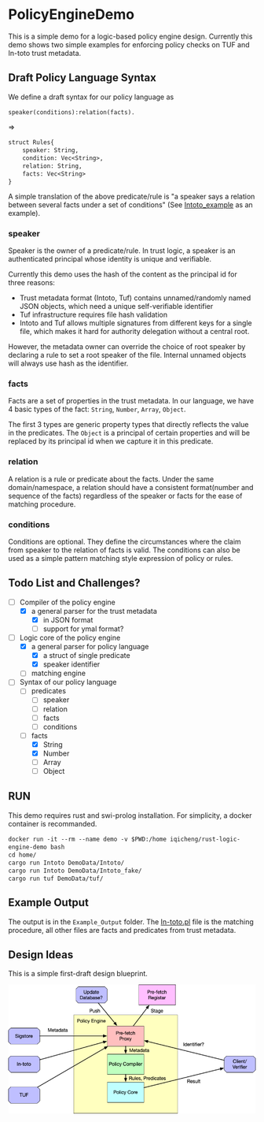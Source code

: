 # PolicyEngineDemo
This is a simple demo for a logic-based policy engine design. Currently this demo shows two simple examples for enforcing policy checks on TUF and In-toto trust metadata.


## Draft Policy Language Syntax
We define a draft syntax for our policy language as 

```
speaker(conditions):relation(facts).
```

=>

```
struct Rules{
    speaker: String,
    condition: Vec<String>,
    relation: String,
    facts: Vec<String>
}
```

A simple translation of the above predicate/rule is "a speaker says a relation between several facts under a set of conditions" (See [Intoto_example](Rules/Intoto.rule) as an example).
### speaker
Speaker is the owner of a predicate/rule. In trust logic, a speaker is an authenticated principal whose identity is unique and verifiable. 

Currently this demo uses the hash of the content as the principal id for three reasons:
* Trust metadata format (Intoto, Tuf) contains unnamed/randomly named JSON objects, which need a unique self-verifiable identifier
* Tuf infrastructure requires file hash validation 
* Intoto and Tuf allows multiple signatures from different keys for a single file, which makes it hard for authority delegation without a central root.

However, the metadata owner can override the choice of root speaker by declaring a rule to set a root speaker of the file. Internal unnamed objects will always use hash as the identifier.

### facts
Facts are a set of properties in the trust metadata. In our language, we have 4 basic types of the fact: `String`, `Number`, `Array`, `Object`.

The first 3 types are generic property types that directly reflects the value in the predicates. The `Object` is a principal of certain properties and will be replaced by its principal id when we capture it in this predicate.

### relation
A relation is a rule or predicate about the facts. Under the same domain/namespace, a relation should have a consistent format(number and sequence of the facts) regardless of the speaker or facts for the ease of matching procedure.


### conditions
Conditions are optional. They define the circumstances where the claim from speaker to the relation of facts is valid. The conditions can also be used as a simple pattern matching style expression of policy or rules.


## Todo List and Challenges?

- [ ] Compiler of the policy engine
    - [x] a general parser for the trust metadata 
        - [x] in JSON format
        - [ ] support for ymal format?
    
- [ ] Logic core of the policy engine
    - [x] a general parser for policy language
        - [x] a struct of single predicate
        - [x] speaker identifier
    - [ ] matching engine

- [ ] Syntax of our policy language
    - [ ] predicates
        - [ ] speaker
        - [ ] relation
        - [ ] facts
        - [ ] conditions
    - [ ] facts
        - [x] String
        - [x] Number
        - [ ] Array
        - [ ] Object

## RUN
This demo requires rust and swi-prolog installation. For simplicity, a docker container is recommanded.


```
docker run -it --rm --name demo -v $PWD:/home iqicheng/rust-logic-engine-demo bash
cd home/
cargo run Intoto DemoData/Intoto/
cargo run Intoto DemoData/Intoto_fake/
cargo run tuf DemoData/tuf/
```

## Example Output
The output is in the `Example_Output` folder. The [In-toto.pl](Example_Output/Intoto/Intoto.pl) file is the matching procedure, all other files are facts and predicates from trust metadata. 
## Design Ideas 
This is a simple first-draft design blueprint.

![plot](./Figs/Chainguard-Workspace.png)
